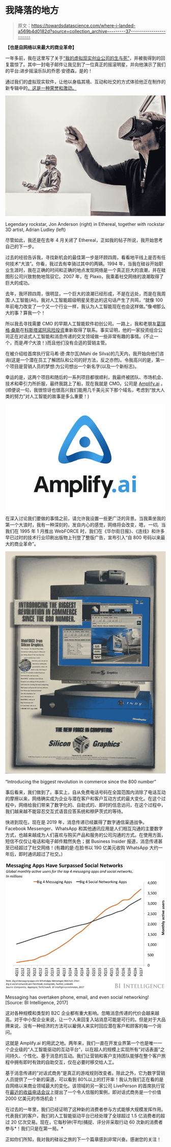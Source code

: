 # 我降落的地方

> 原文：<https://towardsdatascience.com/where-i-landed-a569b4d0182d?source=collection_archive---------37----------------------->

**【也是自网络以来最大的商业革命】**

一年多前，我在这里写了关于[“我的虚拟现实创业公司的生与死”](https://virtualrealitypop.com/on-the-life-and-death-of-my-virtual-reality-startup-ethereal-f9106b8c6db1)，并被我得到的回复震惊了。其中一封电子邮件让我见到了一位真正的摇滚明星，并向他演示了我们的平台:进步摇滚乐队的乔恩·安德森，是的！

通过我们的虚拟现实软件，让他以身临其境、互动和社交的方式体验他正在制作的新专辑中的[，这是一种荣誉和激动。](https://www.youtube.com/watch?v=sGJrBbg3QkU)

![](img/e9e2aad10ff56ccaf95be8f78d280107.png)

Legendary rockstar, Jon Anderson (right) in Ethereal, together with rockstar 3D artist, Adrian Ludley (left)

尽管如此，我还是在去年 4 月关闭了 Ethereal，正如我的帖子所说，我开始思考自己的下一步。

过去的经验告诉我，寻找新机会的最佳第一步是环顾四周，看看地平线上是否有任何技术“大浪”。你看，我过去有幸骑过其中的两辆。1994 年，当我在硅谷开始职业生涯时，我在正确的时间和正确的地点发现网络是一个真正巨大的浪潮，并在硅图形公司兴致勃勃地驾驭它。2007 年，在 Plaxo，我乘着社交网络的浪潮取得了巨大的成功。

去年，我环顾四周，很明显，一个巨大的浪潮已经形成，不是在远处，而是在我周围:人工智能(AI)。我对人工智能超级明星吴恩达的这句话产生了共鸣，“就像 100 年前电力改变了一个又一个行业一样，我认为人工智能现在也会这样做。”像*电*那么大的事？算我一个！

所以我去寻找需要 CMO 的早期人工智能软件初创公司。一路上，我和老朋友[葛瑞格·桑斯](http://www.costanoavc.com/team/greg-sands/)在[科斯塔诺阿风险投资](http://www.costanoavc.com/)重新取得了联系。事实证明，他的一家投资组合公司正在对话式人工智能和消息传递的交叉领域做一些非常有趣的事情。(不止一个，而是*两个*大浪！)而且他们没有合适的营销主管。

在被介绍给首席执行官马希·德·席尔瓦(Mahi de Silva)的几天内，我开始向他们咨询(这是一个潜在员工了解团队和公司的好方法，反之亦然)。令我高兴的是，第一个项目是营销人员的梦想:为公司想出一个新名字(以及一个新标志)。

幸运的是，这两个项目和随后的一系列项目都很顺利，我最终被团队、市场机会、技术和牵引力所折服，最终我跳上了船，现在我就是 CMO。公司是 [Amplify.ai](https://www.amplify.ai) 。(顺便说一句，我很惊讶也很高兴我们能用几千美元买下那个域名，考虑到“放大人类的努力”对人工智能的故事是多么重要！)

![](img/025069ddee9002d7463e6dc977c7628e.png)

在深入讨论我们要做的事情之前，请允许我设置一些更广泛的背景。当我乘坐我的第一个大浪时，我有一种深刻的，发自内心的感觉，网络将会改变，嗯，*一切*。当我们在 1995 年 1 月推出 WebFORCE 时，我们在《华尔街日报》、《连线》和许多早已过时的技术行业印刷出版物上刊登了整版广告，宣布引入“自 800 号码以来最大的商业革命”。

![](img/a8f3ccb68a7d24674151a0738c74a837.png)

“Introducing the biggest revolution in commerce since the 800 number”

事后看来，我们做到了。事实上，自从免费电话号码在全国范围内消除了电话互动的摩擦以来，网络确实成为企业与潜在客户和客户互动方式的最大变化。在这个过程中，网络给我们带来了数字化的、自助式的、即时的信息访问，在这个过程中，我们越来越不能容忍交互式语音应答系统和穆萨茨式的等待。

快进到现在。现在是 2019 年，消息传递已经赢得了数字通信渠道战争。Facebook Messenger、WhatsApp 和其他通讯应用是人们相互沟通的主要数字方式，也越来越成为人们喜欢与购买产品和服务的公司沟通的方式。在使用方面，短信不仅仅让电话和电子邮件黯然失色；据 Business Insider 报道，消息传递甚至已经超过了社交网络！(有趣的是:在脸书以 190 亿美元收购 WhatsApp 大约一年后，即时通讯超过了社交。)

![](img/77da61aed966af32686af0effcb68cc0.png)

Messaging has overtaken phone, email, and even social networking! [Source: BI Intelligence, 2017]

这对各种规模和类型的 B2C 企业都有重大影响。忽略消息传递的代价会越来越高。对于中小型企业来说，让一个人来回复入站消息可能是可行的。但是对于大品牌来说，没有一种经济的方法可以雇佣人来实时回应潜在客户和顾客的每一个询问。

这就是 Amplify.ai 的用武之地。两年来，我们一直在开发业界第一个也是唯一一个企业级的“人工智能驱动的互动平台”，以在超人的规模上实现所有“对话表面”之间持久、个性化、基于消息的互动。我们让营销和客户支持团队能够在整个客户旅程中拥有即时有效的自助交互，仅在必要时移交给人工。

基于消息传递的“对话式商务”是真正的游戏规则改变者。除此之外，它为数字营销人员提供了一个新的渠道，可以看到 80%以上的打开率！我认为我们正在看的是自网络以来商业领域最大的变化。该领域的另一家公司 LivePerson 的首席执行官在[最近的收益电话会议](https://www.fool.com/earnings/call-transcripts/2019/02/22/liveperson-lpsn-q4-2018-earnings-conference-call-t.aspx)上提出了一个令人信服的案例，即对话式商务是一个价值 2000 亿美元的市场机会！

在过去的一年里，我们已经证明了这种新的消费者参与方式能够大规模发挥作用。代表我们的客户，我们的人工智能驱动平台已经处理了全球超过 1.5 亿消费者的超过 20 亿次交易。现在，它每秒钟(平均)捕捉、评分并采取行动 60 次新的消费者参与*！我们只是在第一局。*

正如你们所知，我对我的硅谷之旅的下一个篇章感到非常兴奋。感谢您的关注！